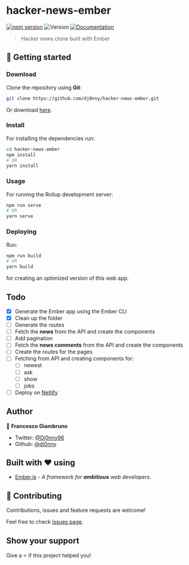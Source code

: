 # hacker-news-ember

[![npm version](https://badge.fury.io/js/ember.svg)](https://badge.fury.io/js/ember)
![Version](https://img.shields.io/badge/version-1.0.0-blue.svg?cacheSeconds=2592000)
[![Documentation](https://img.shields.io/badge/documentation-yes-brightgreen.svg)](https://github.com/dj0nny/hacker-news-ember#readme)

> Hacker news clone built with Ember

## 🚀 Getting started

### Download

Clone the repository using **Git**:
```bash
git clone https://github.com/dj0nny/hacker-news-ember.git
```
Or download [here](https://github.com/dj0nny/hacker-news-ember/archive/develop.zip).

### Install

For installing the dependencies run:

```sh
cd hacker-news-ember
npm install
# OR
yarn install
```

### Usage

For running the Rollup development server:

```sh
npm run serve
# OR
yarn serve
```

### Deploying

Run:

```bash
npm run build
# OR
yarn build
```
for creating an optimized version of this web app.

## Todo

- [x] Generate the Ember app using the Ember CLI
- [x] Clean up the folder
- [ ] Generate the routes
- [ ] Fetch the **news** from the API and create the components
- [ ] Add pagination
- [ ] Fetch the **news comments** from the API and create the components
- [ ] Create the routes for the pages
- [ ] Fetching from API and creating components for:
  - [ ] newest
  - [ ] ask
  - [ ] show
  - [ ] jobs
- [ ] Deploy on [Netlify](https://netlify.com)

## Author

👤 **Francesco Giambruno**

* Twitter: [@Dj0nny96](https://twitter.com/Dj0nny96)
* Github: [@dj0nny](https://github.com/dj0nny)

## Built with :heart: using
* [Ember.js](https://emberjs.com) - _A framework for
**ambitious** web developers._

## 🤝 Contributing

Contributions, issues and feature requests are welcome!

Feel free to check [issues page](https://github.com/dj0nny/hacker-news-ember/issues).

## Show your support

Give a ⭐️ if this project helped you!
